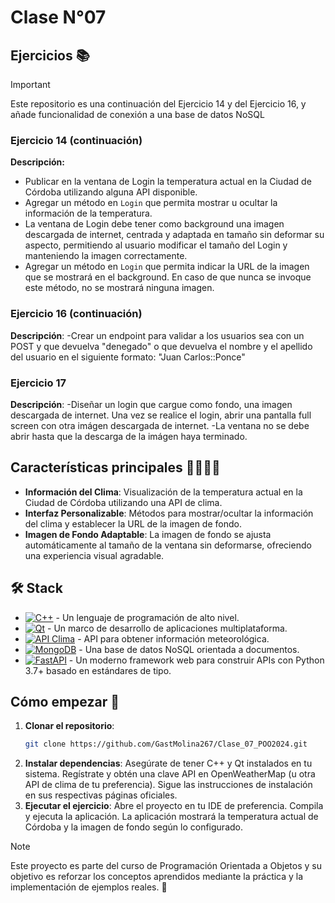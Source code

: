# Clase N°07
## Ejercicios 📚

> [!IMPORTANT]
> Este repositorio es una continuación del Ejercicio 14 y del Ejercicio 16, y añade funcionalidad de conexión a una base de datos NoSQL

### Ejercicio 14 (continuación)
**Descripción:**
- Publicar en la ventana de Login la temperatura actual en la Ciudad de Córdoba utilizando alguna API disponible.
- Agregar un método en `Login` que permita mostrar u ocultar la información de la temperatura.
- La ventana de Login debe tener como background una imagen descargada de internet, centrada y adaptada en tamaño sin deformar su aspecto, permitiendo al usuario modificar el tamaño del Login y manteniendo la imagen correctamente.
- Agregar un método en `Login` que permita indicar la URL de la imagen que se mostrará en el background. En caso de que nunca se invoque este método, no se mostrará ninguna imagen.

### Ejercicio 16 (continuación)
**Descripción**:
-Crear un endpoint para validar a los usuarios sea con un POST y que devuelva "denegado" o que devuelva el nombre y el apellido del usuario en el siguiente formato: "Juan Carlos::Ponce"

### Ejercicio 17
**Descripción**:
-Diseñar un login que cargue como fondo, una imagen descargada de internet. Una vez se realice el login, abrir una pantalla full screen con otra imágen descargada de internet.
-La ventana no se debe abrir hasta que la descarga de la imágen haya terminado.

## Características principales 🙋‍♂️🙋‍♀️

- **Información del Clima**: Visualización de la temperatura actual en la Ciudad de Córdoba utilizando una API de clima.
- **Interfaz Personalizable**: Métodos para mostrar/ocultar la información del clima y establecer la URL de la imagen de fondo.
- **Imagen de Fondo Adaptable**: La imagen de fondo se ajusta automáticamente al tamaño de la ventana sin deformarse, ofreciendo una experiencia visual agradable.

## 🛠️ Stack

- [![C++][cplusplus-badge]][cplusplus-url] - Un lenguaje de programación de alto nivel.
- [![Qt][qt-badge]][qt-url] - Un marco de desarrollo de aplicaciones multiplataforma.
- [![API Clima][api-clima-badge]][api-clima-url] - API para obtener información meteorológica.
- [![MongoDB][mongodb-badge]][mongodb-url] - Una base de datos NoSQL orientada a documentos.
- [![FastAPI][fastapi-badge]][fastapi-url] - Un moderno framework web para construir APIs con Python 3.7+ basado en estándares de tipo.

[qt-url]: https://www.qt.io/
[qt-badge]: https://img.shields.io/badge/Qt-41CD52?style=for-the-badge&logo=Qt&logoColor=white
[cplusplus-url]: https://es.wikipedia.org/wiki/C%2B%2B
[cplusplus-badge]: https://img.shields.io/badge/C++-00599C?style=for-the-badge&logo=c%2B%2B&logoColor=white
[api-clima-url]: https://openweathermap.org/api
[api-clima-badge]: https://img.shields.io/badge/Weather%20API-0078D4?style=for-the-badge&logo=weather&logoColor=white
[mongodb-url]: https://www.mongodb.com/
[mongodb-badge]: https://img.shields.io/badge/MongoDB-47A248?style=for-the-badge&logo=MongoDB&logoColor=white
[fastapi-url]: https://fastapi.tiangolo.com/
[fastapi-badge]: https://img.shields.io/badge/FastAPI-009688?style=for-the-badge&logo=FastAPI&logoColor=white

## Cómo empezar 🚀

1. **Clonar el repositorio**:
   ```bash
   git clone https://github.com/GastMolina267/Clase_07_POO2024.git
2. **Instalar dependencias**:
  Asegúrate de tener C++ y Qt instalados en tu sistema.
  Regístrate y obtén una clave API en OpenWeatherMap (u otra API de clima de tu preferencia).
  Sigue las instrucciones de instalación en sus respectivas páginas oficiales.
3. **Ejecutar el ejercicio**:
  Abre el proyecto en tu IDE de preferencia.
  Compila y ejecuta la aplicación.
  La aplicación mostrará la temperatura actual de Córdoba y la imagen de fondo según lo configurado.
>[!NOTE]
>Este proyecto es parte del curso de Programación Orientada a Objetos y su objetivo es reforzar los conceptos aprendidos mediante la práctica y la implementación de ejemplos reales. 🤝

